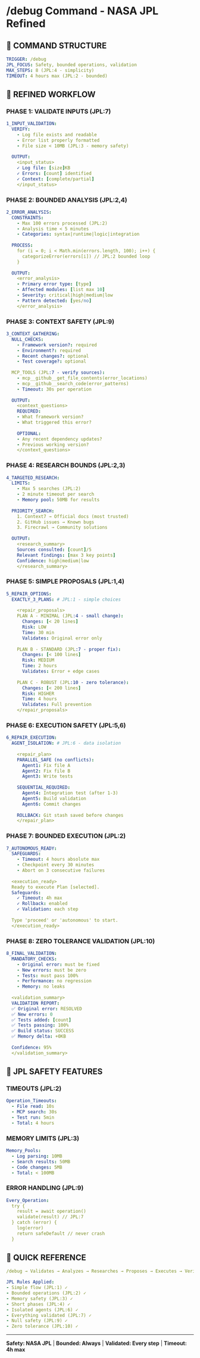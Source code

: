 # /debug Command - NASA JPL Refined

## 🎯 COMMAND STRUCTURE
```yaml
TRIGGER: /debug
JPL_FOCUS: Safety, bounded operations, validation
MAX_STEPS: 8 (JPL:4 - simplicity)
TIMEOUT: 4 hours max (JPL:2 - bounded)
```

## 🔄 REFINED WORKFLOW

### PHASE 1: VALIDATE INPUTS (JPL:7)
```yaml
1_INPUT_VALIDATION:
  VERIFY:
    - Log file exists and readable
    - Error list properly formatted
    - File size < 10MB (JPL:3 - memory safety)
  
  OUTPUT: 
    <input_status>
    ✓ Log file: [size]KB
    ✓ Errors: [count] identified
    ✓ Context: [complete/partial]
    </input_status>
```

### PHASE 2: BOUNDED ANALYSIS (JPL:2,4)
```yaml
2_ERROR_ANALYSIS:
  CONSTRAINTS:
    - Max 100 errors processed (JPL:2)
    - Analysis time < 5 minutes
    - Categories: syntax|runtime|logic|integration
  
  PROCESS:
    for (i = 0; i < Math.min(errors.length, 100); i++) {
      categorizeError(errors[i]) // JPL:2 bounded loop
    }
  
  OUTPUT:
    <error_analysis>
    - Primary error type: [type]
    - Affected modules: [list max 10]
    - Severity: critical|high|medium|low
    - Pattern detected: [yes/no]
    </error_analysis>
```

### PHASE 3: CONTEXT SAFETY (JPL:9)
```yaml
3_CONTEXT_GATHERING:
  NULL_CHECKS:
    - Framework version?: required
    - Environment?: required
    - Recent changes?: optional
    - Test coverage?: optional
  
  MCP_TOOLS (JPL:7 - verify sources):
    - mcp__github__get_file_contents(error_locations)
    - mcp__github__search_code(error_patterns)
    - Timeout: 30s per operation
  
  OUTPUT:
    <context_questions>
    REQUIRED:
    - What framework version?
    - What triggered this error?
    
    OPTIONAL:
    - Any recent dependency updates?
    - Previous working version?
    </context_questions>
```

### PHASE 4: RESEARCH BOUNDS (JPL:2,3)
```yaml
4_TARGETED_RESEARCH:
  LIMITS:
    - Max 5 searches (JPL:2)
    - 2 minute timeout per search
    - Memory pool: 50MB for results
  
  PRIORITY_SEARCH:
    1. Context7 → Official docs (most trusted)
    2. GitHub issues → Known bugs
    3. Firecrawl → Community solutions
  
  OUTPUT:
    <research_summary>
    Sources consulted: [count]/5
    Relevant findings: [max 3 key points]
    Confidence: high|medium|low
    </research_summary>
```

### PHASE 5: SIMPLE PROPOSALS (JPL:1,4)
```yaml
5_REPAIR_OPTIONS:
  EXACTLY_3_PLANS: # JPL:1 - simple choices
    
    <repair_proposals>
    PLAN A - MINIMAL (JPL:4 - small change):
      Changes: [< 20 lines]
      Risk: LOW
      Time: 30 min
      Validates: Original error only
    
    PLAN B - STANDARD (JPL:7 - proper fix):
      Changes: [< 100 lines]
      Risk: MEDIUM
      Time: 2 hours
      Validates: Error + edge cases
    
    PLAN C - ROBUST (JPL:10 - zero tolerance):
      Changes: [< 200 lines]
      Risk: HIGHER
      Time: 4 hours
      Validates: Full prevention
    </repair_proposals>
```

### PHASE 6: EXECUTION SAFETY (JPL:5,6)
```yaml
6_REPAIR_EXECUTION:
  AGENT_ISOLATION: # JPL:6 - data isolation
    
    <repair_plan>
    PARALLEL_SAFE (no conflicts):
      Agent1: Fix file A
      Agent2: Fix file B
      Agent3: Write tests
    
    SEQUENTIAL_REQUIRED:
      Agent4: Integration test (after 1-3)
      Agent5: Build validation
      Agent6: Commit changes
    
    ROLLBACK: Git stash saved before changes
    </repair_plan>
```

### PHASE 7: BOUNDED EXECUTION (JPL:2)
```yaml
7_AUTONOMOUS_READY:
  SAFEGUARDS:
    - Timeout: 4 hours absolute max
    - Checkpoint every 30 minutes
    - Abort on 3 consecutive failures
  
  <execution_ready>
  Ready to execute Plan [selected].
  Safeguards:
    ✓ Timeout: 4h max
    ✓ Rollback: enabled
    ✓ Validation: each step
  
  Type 'proceed' or 'autonomous' to start.
  </execution_ready>
```

### PHASE 8: ZERO TOLERANCE VALIDATION (JPL:10)
```yaml
8_FINAL_VALIDATION:
  MANDATORY_CHECKS:
    - Original error: must be fixed
    - New errors: must be zero
    - Tests: must pass 100%
    - Performance: no regression
    - Memory: no leaks
  
  <validation_summary>
  VALIDATION REPORT:
  ✅ Original error: RESOLVED
  ✅ New errors: 0
  ✅ Tests added: [count]
  ✅ Tests passing: 100%
  ✅ Build status: SUCCESS
  ✅ Memory delta: +0KB
  
  Confidence: 95%
  </validation_summary>
```

## 🚀 JPL SAFETY FEATURES

### TIMEOUTS (JPL:2)
```yaml
Operation_Timeouts:
  - File read: 10s
  - MCP search: 30s  
  - Test run: 5min
  - Total: 4 hours
```

### MEMORY LIMITS (JPL:3)
```yaml
Memory_Pools:
  - Log parsing: 10MB
  - Search results: 50MB
  - Code changes: 5MB
  - Total: < 100MB
```

### ERROR HANDLING (JPL:9)
```yaml
Every_Operation:
  try {
    result = await operation()
    validate(result) // JPL:7
  } catch (error) {
    log(error)
    return safeDefault // never crash
  }
```

## 🎯 QUICK REFERENCE
```yaml
/debug → Validates → Analyzes → Researches → Proposes → Executes → Verifies

JPL Rules Applied:
- Simple flow (JPL:1) ✓
- Bounded operations (JPL:2) ✓  
- Memory safety (JPL:3) ✓
- Short phases (JPL:4) ✓
- Isolated agents (JPL:6) ✓
- Everything validated (JPL:7) ✓
- Null safety (JPL:9) ✓
- Zero tolerance (JPL:10) ✓
```

---
**Safety: NASA JPL** | **Bounded: Always** | **Validated: Every step** | **Timeout: 4h max**